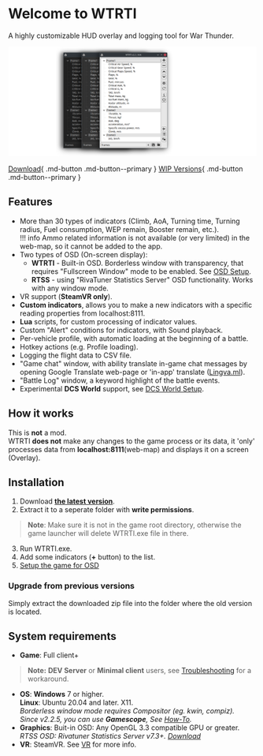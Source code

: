 # Welcome to WTRTI

A highly customizable HUD overlay and logging tool for War Thunder.  

![#](images/wtrti_themes.png)


[Download](https://github.com/MeSoftHorny/WTRTI/releases/latest/){ .md-button .md-button--primary }
[WIP Versions](https://patreon.com/wtrti){ .md-button .md-button--primary }

## Features
- More than 30 types of indicators (Climb, AoA, Turning time, Turning radius, Fuel consumption, WEP remain, Booster remain, etc.).  
!!! info
    Ammo related information is not available (or very limited) in the web-map, so it cannot be added to the app.
- Two types of OSD (On-screen display):  
    - **WTRTI** - Built-in OSD. Borderless window with transparency, that requires "Fullscreen Window" mode to be enabled. See [OSD Setup](features.md#wtrti-built-in).  
    - **RTSS** - using "RivaTuner Statistics Server" OSD functionality. Works with any window mode.  
- VR support (**SteamVR only**).
- **Custom indicators**, allows you to make a new indicators with a specific reading properties from localhost:8111.
- **Lua** scripts, for custom processing of indicator values.
- Custom "Alert" conditions for indicators, with Sound playback.
- Per-vehicle profile, with automatic loading at the beginning of a battle.
- Hotkey actions (e.g. Profile loading).
- Logging the flight data to CSV file.
- "Game chat" window, with ability translate in-game chat messages by opening Google Translate web-page or 'in-app' translate ([Lingva.ml](https://lingva.ml)).
- "Battle Log" window, a keyword highlight of the battle events.
- Experimental **DCS World** support, see [DCS World Setup](features.md#dcs-world-setup).

## How it works
This is **not** a mod.  
WTRTI **does not** make any changes to the game process or its data, it 'only' processes data from **localhost:8111**(web-map) and displays it on a screen (Overlay).

## Installation
1. Download [**the latest version**](https://github.com/MeSoftHorny/WTRTI/releases/latest).
2. Extract it to a seperate folder with **write permissions**.
>**Note**: Make sure it is not in the game root directory, otherwise the game launcher will delete WTRTI.exe file in there.
3. Run WTRTI.exe.
4. Add some indicators (**+** button) to the list.
5. [Setup the game for OSD](features.md#wtrti-built-in)

### Upgrade from previous versions
Simply extract the downloaded zip file into the folder where the old version is located.

## System requirements
- **Game**: Full client+  
> **Note:** **DEV Server** or **Minimal client** users, see [Troubleshooting](troubleshooting.md#not-working-with-dev-server) for a workaround.
- **OS**: **Windows** 7 or higher.  
**Linux**: Ubuntu 20.04 and later. X11.  
*Borderless window mode requires Compositor (eg. kwin, compiz).*  
*Since v2.2.5, you can use __Gamescope__, See [How-To](features.md/#gamescope-setup-linux).*  
- **Graphics**: Buit-in OSD: Any OpenGL 3.3 compatible GPU or greater.  
*RTSS OSD: Rivatuner Statistics Server v7.3+. [Download](https://www.guru3d.com/files-details/rtss-rivatuner-statistics-server-download.html)*
- **VR**: SteamVR. See [VR](features.md/#vr) for more info.
